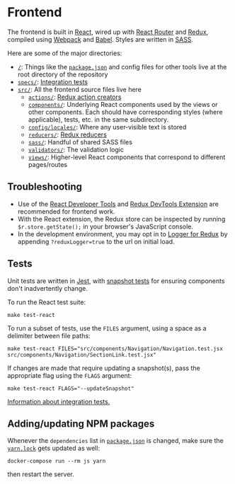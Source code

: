 # Frontend

The frontend is built in [React](https://reactjs.org/), wired up with [React Router](https://reacttraining.com/react-router/) and [Redux](https://redux.js.org), compiled using [Webpack](https://webpack.js.org/) and [Babel](https://babeljs.io). Styles are written in [SASS](https://sass-lang.com/).

Here are some of the major directories:

- [`/`](..): Things like the [`package.json`](../package.json) and config files for other tools live at the root directory of the repository
- [`specs/`](../specs): [Integration tests](../specs/README.md)
- [`src/`](../src): All the frontend source files live here
  - [`actions/`](../src/actions): [Redux action creators](https://redux.js.org/basics/actions#action-creators)
  - [`components/`](../src/components): Underlying React components used by the views or other components. Each should have corresponding styles (where applicable), tests, etc. in the same subdirectory.
  - [`config/locales/`](../src/config/locales): Where any user-visible text is stored
  - [`reducers/`](../src/reducers): [Redux reducers](https://redux.js.org/basics/reducers)
  - [`sass/`](../src/sass): Handful of shared SASS files
  - [`validators/`](../src/validators): The validation logic
  - [`views/`](../src/views): Higher-level React components that correspond to different pages/routes

## Troubleshooting

- Use of the [React Developer Tools](https://github.com/facebook/react-devtools) and [Redux DevTools Extension](http://extension.remotedev.io/) are recommended for frontend work.
- With the React extension, the Redux store can be inspected by running `$r.store.getState();` in your browser's JavaScript console.
- In the development environment, you may opt in to [Logger for Redux](https://github.com/evgenyrodionov/redux-logger) by appending `?reduxLogger=true` to the url on initial load.

## Tests

Unit tests are written in [Jest](https://facebook.github.io/jest/), with [snapshot tests](https://jestjs.io/docs/en/snapshot-testing) for ensuring components don't inadvertently change.

To run the React test suite:

```shell
make test-react
```

To run a subset of tests, use the `FILES` argument, using a space as a delimiter between file paths:

```shell
make test-react FILES="src/components/Navigation/Navigation.test.jsx src/components/Navigation/SectionLink.test.jsx"
```

If changes are made that require updating a snapshot(s), pass the appropriate flag using the `FLAGS` argument:

```shell
make test-react FLAGS="--updateSnapshot"
```

[Information about integration tests.](../specs/README.md)

## Adding/updating NPM packages

Whenever the `dependencies` list in [`package.json`](../package.json) is changed, make sure the [`yarn.lock`](../yarn.lock) gets updated as well:

```shell
docker-compose run --rm js yarn
```

then restart the server.
